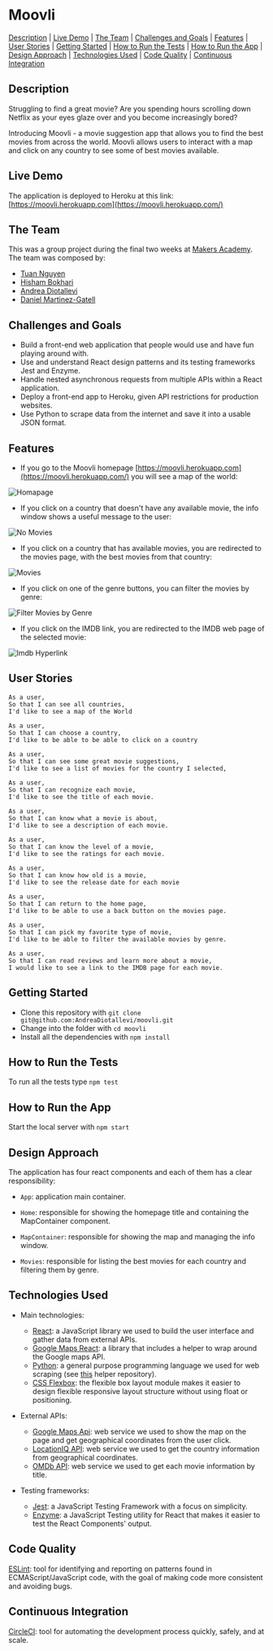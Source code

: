 # Moovli

[Description](#description) | [Live Demo](#live-demo) | [The Team](#the-team) | [Challenges and Goals](#challenges-and-goals) | [Features](#features) | [User Stories](#user-stories) | [Getting Started](#getting-started) | [How to Run the Tests](#how-to-run-the-tests) | [How to Run the App](#how-to-run-the-app) | [Design Approach](#design-approach) | [Technologies Used](#technologies-used) | [Code Quality](#code-quality) | [Continuous Integration](#continuous-integration)

## Description

Struggling to find a great movie? Are you spending hours scrolling down Netflix as your eyes glaze over and you become increasingly bored?

Introducing Moovli - a movie suggestion app that allows you to find the best movies from across the world. Moovli allows users to interact with a map and click on any country to see some of best movies available.

## Live Demo

The application is deployed to Heroku at this link: [https://moovli.herokuapp.com](https://moovli.herokuapp.com/)

## The Team

This was a group project during the final two weeks at [Makers Academy](https://makers.tech/). The team was composed by:

* [Tuan Nguyen](https://github.com/TuanNguyen1010)
* [Hisham Bokhari](https://github.com/hishambokhari)
* [Andrea Diotallevi](https://github.com/AndreaDiotallevi)
* [Daniel Martinez-Gatell](https://github.com/denriquem)

## Challenges and Goals

* Build a front-end web application that people would use and have fun playing around with.
* Use and understand React design patterns and its testing frameworks Jest and Enzyme.
* Handle nested asynchronous requests from multiple APIs within a React application.
* Deploy a front-end app to Heroku, given API restrictions for production websites.
* Use Python to scrape data from the internet and save it into a usable JSON format.

## Features

* If you go to the Moovli homepage [https://moovli.herokuapp.com](https://moovli.herokuapp.com/) you will see a map of the world:

![Homapage](./images/1-homepage.png)

* If you click on a country that doesn't have any available movie, the info window shows a useful message to the user:

![No Movies](./images/2-no-movies.png)

* If you click on a country that has available movies, you are redirected to the movies page, with the best movies from that country:

![Movies](./images/3-movies.png)

* If you click on one of the genre buttons, you can filter the movies by genre:

![Filter Movies by Genre](./images/4-filter-by-genre.png)

* If you click on the IMDB link, you are redirected to the IMDB web page of the selected movie:

![Imdb Hyperlink](./images/5-imdb.png)

## User Stories

```
As a user,
So that I can see all countries,
I'd like to see a map of the World

As a user,
So that I can choose a country,
I'd like to be able to be able to click on a country

As a user,
So that I can see some great movie suggestions,
I'd like to see a list of movies for the country I selected,

As a user,
So that I can recognize each movie,
I'd like to see the title of each movie.

As a user,
So that I can know what a movie is about,
I'd like to see a description of each movie.

As a user,
So that I can know the level of a movie,
I'd like to see the ratings for each movie.

As a user,
So that I can know how old is a movie,
I'd like to see the release date for each movie

As a user,
So that I can return to the home page,
I'd like to be able to use a back button on the movies page.

As a user,
So that I can pick my favorite type of movie,
I'd like to be able to filter the available movies by genre.

As a user,
So that I can read reviews and learn more about a movie,
I would like to see a link to the IMDB page for each movie.
```

## Getting Started

* Clone this repository with ```git clone git@github.com:AndreaDiotallevi/moovli.git```
* Change into the folder with ```cd moovli```
* Install all the dependencies with ```npm install```

## How to Run the Tests

To run all the tests type ```npm test```

## How to Run the App

Start the local server with ```npm start```

## Design Approach

The application has four react components and each of them has a clear responsibility:

  - ```App```: application main container.
  
  - ```Home```: responsible for showing the homepage title and containing the MapContainer component.
  
  - ```MapContainer```: responsible for showing the map and managing the info window.
  
  - ```Movies```: responsible for listing the best movies for each country and filtering them by genre.

## Technologies Used

- Main technologies:
  * [React](https://reactjs.org/): a JavaScript library we used to build the user interface and gather data from external APIs.
  * [Google Maps React](https://www.npmjs.com/package/google-maps-react): a library that includes a helper to wrap around the Google maps API.
  * [Python](https://www.python.org/): a general purpose programming language we used for web scraping (see [this](https://github.com/AndreaDiotallevi/movie-titles-scraper) helper repository).
  * [CSS Flexbox](https://developer.mozilla.org/en-US/docs/Web/CSS/CSS_Flexible_Box_Layout/Basic_Concepts_of_Flexbox): the flexible box layout module makes it easier to design flexible responsive layout structure without using float or positioning.
  
- External APIs:
  * [Google Maps Api](https://developers.google.com/maps/documentation): web service we used to show the map on the page and get geographical coordinates from the user click.
  * [LocationIQ API](https://locationiq.com/docs): web service we used to get the country information from geographical coordinates.
  * [OMDb API](http://www.omdbapi.com/): web service we used to get each movie information by title.
  
  
- Testing frameworks:
  * [Jest](https://jestjs.io/): a JavaScript Testing Framework with a focus on simplicity.
  * [Enzyme](https://www.npmjs.com/package/enzyme): a JavaScript Testing utility for React that makes it easier to test the React Components' output.

## Code Quality

[ESLint](https://eslint.org/): tool for identifying and reporting on patterns found in ECMAScript/JavaScript code, with the goal of making code more consistent and avoiding bugs.

## Continuous Integration

[CircleCI](https://circleci.com/): tool for automating the development process quickly, safely, and at scale.
